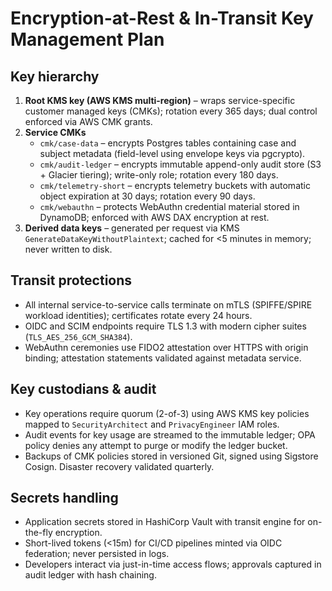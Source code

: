 # Encryption-at-Rest & In-Transit Key Management Plan

## Key hierarchy

1. **Root KMS key (AWS KMS multi-region)** – wraps service-specific customer managed keys (CMKs); rotation every 365 days; dual control enforced via AWS CMK grants.
2. **Service CMKs**
   - `cmk/case-data` – encrypts Postgres tables containing case and subject metadata (field-level using envelope keys via pgcrypto).
   - `cmk/audit-ledger` – encrypts immutable append-only audit store (S3 + Glacier tiering); write-only role; rotation every 180 days.
   - `cmk/telemetry-short` – encrypts telemetry buckets with automatic object expiration at 30 days; rotation every 90 days.
   - `cmk/webauthn` – protects WebAuthn credential material stored in DynamoDB; enforced with AWS DAX encryption at rest.
3. **Derived data keys** – generated per request via KMS `GenerateDataKeyWithoutPlaintext`; cached for <5 minutes in memory; never written to disk.

## Transit protections

- All internal service-to-service calls terminate on mTLS (SPIFFE/SPIRE workload identities); certificates rotate every 24 hours.
- OIDC and SCIM endpoints require TLS 1.3 with modern cipher suites (`TLS_AES_256_GCM_SHA384`).
- WebAuthn ceremonies use FIDO2 attestation over HTTPS with origin binding; attestation statements validated against metadata service.

## Key custodians & audit

- Key operations require quorum (2-of-3) using AWS KMS key policies mapped to `SecurityArchitect` and `PrivacyEngineer` IAM roles.
- Audit events for key usage are streamed to the immutable ledger; OPA policy denies any attempt to purge or modify the ledger bucket.
- Backups of CMK policies stored in versioned Git, signed using Sigstore Cosign. Disaster recovery validated quarterly.

## Secrets handling

- Application secrets stored in HashiCorp Vault with transit engine for on-the-fly encryption.
- Short-lived tokens (<15m) for CI/CD pipelines minted via OIDC federation; never persisted in logs.
- Developers interact via just-in-time access flows; approvals captured in audit ledger with hash chaining.
